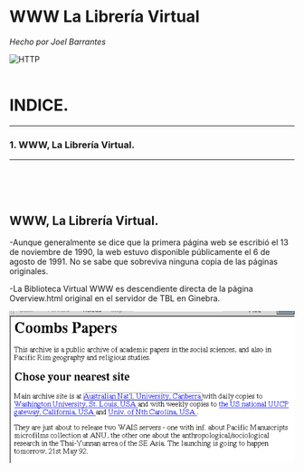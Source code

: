 # WWW La Librería Virtual
*Hecho por Joel Barrantes*

![HTTP](https://media.giphy.com/media/5zsi2v0SD5wmo3fiQC/giphy.gif)
<br />
<br />
# INDICE.
-----------------------
### 1. WWW, La Librería Virtual.
*****************************
<br />
<br />
<br />

## WWW, La Librería Virtual.

-Aunque generalmente se dice que la primera página web se escribió el 13 de noviembre de 1990, la web estuvo disponible públicamente el 6 de agosto de 1991. No se sabe que sobreviva ninguna copia de las páginas originales.

-La Biblioteca Virtual WWW es descendiente directa de la página Overview.html original en el servidor de TBL en Ginebra.


<img src="/img/Coombs.png" alt="Coombs" width="1000"/>
